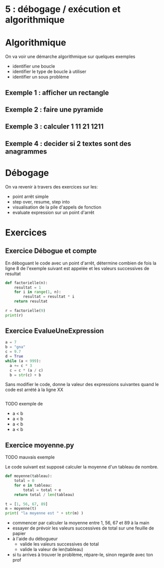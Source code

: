 


# 5 : débogage / exécution et algorithmique

# Algorithmique

On va voir une démarche algorithmique sur quelques exemples
- identifier une boucle
- identifier le type de boucle à utiliser
- identifier un sous problème

## Exemple 1 : afficher un rectangle

## Exemple 2 : faire une pyramide

## Exemple 3 : calculer 1 11 21 1211

## Exemple 4 : decider si 2 textes sont des anagrammes

# Débogage

On va revenir à travers des exercices sur les:
- point arrêt simple
- step over, resume, step into
- visualisation de la pile d'appels de fonction
- evaluate expression sur un point d'arrêt

# Exercices


## Exercice Débogue et compte

En déboguant le code avec un point d'arrêt, détermine combien de fois la ligne 8 de l'exemple suivant
est appelée et les valeurs successives de resultat
```python
def factorielle(n):
    resultat = 1
    for i in range(1, n):
        resultat = resultat * i
    return resultat
    
r = factorielle(9)
print(r)
```


## Exercice EvalueUneExpression

```python
a = 7
b = "gna"
c = 9.7
d = True
while (a < 999):
  a += c * 3
  c = c * (a / c)
  b = str(c) + b
```

Sans modifier le code, donne la valeur des expressions suivantes quand le code est arrété à la ligne
XX

```python

```

TODO exemple de

- a < b
- a < b
- a < b
- a < b


## Exercice moyenne.py

TODO mauvais exemple

Le code suivant est supposé calculer la moyenne d'un tableau de nombre.

```python
def moyenne(tableau):
    total = 0
    for e in tableau:
        total = total + e
    return total / len(tableau)
    
t = [1, 56, 67, 89]
m = moyenne(t)
print( "la moyenne est " + str(m) )
```
- commencer par calculer la moyenne entre 1, 56, 67 et 89 à la main
- essayer de prévoir les valeurs successives de total sur une feuille de papier
- à l'aide du débogueur
    - valide les valeurs successives de total
    - valide la valeur de len(tableau)
- si tu arrives à trouver le problème, répare-le, sinon regarde avec ton prof
